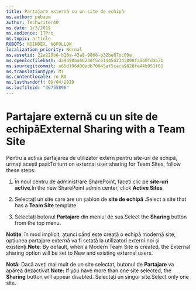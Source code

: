 ```yaml
---
title: Partajare externă cu un site de echipă
ms.author: pebaum
author: Techwriter40
ms.date: 1/3/2019
ms.audience: ITPro
ms.topic: article
ROBOTS: NOINDEX, NOFOLLOW
localization_priority: Normal
ms.assetid: 22a229b6-b18a-43a8-9868-b32be87bc09e
ms.openlocfilehash: da9d90ba6024df5c61d45d2343008fa0b0fdab7b
ms.sourcegitcommit: a65d196d00adb70045af5caca9828fe44b951f61
ms.translationtype: MT
ms.contentlocale: ro-RO
ms.lasthandoff: 09/04/2019
ms.locfileid: "36755896"
---
```

# <a name="external-sharing-with-a-team-site"></a><span data-ttu-id="66c60-102">Partajare externă cu un site de echipă</span><span class="sxs-lookup"><span data-stu-id="66c60-102">External Sharing with a Team Site</span></span>

<span data-ttu-id="66c60-103">Pentru a activa partajarea de utilizator extern pentru site-uri de echipă, urmați acești pași:</span><span class="sxs-lookup"><span data-stu-id="66c60-103">To turn on external user sharing for Team Sites, follow these steps:</span></span> 
  
1. <span data-ttu-id="66c60-104">În noul centru de administrare SharePoint, faceți clic pe **site-uri active**.</span><span class="sxs-lookup"><span data-stu-id="66c60-104">In the new SharePoint admin center, click **Active Sites**.</span></span>
  
2. <span data-ttu-id="66c60-105">Selectați un site care are un șablon de **site de echipă** .</span><span class="sxs-lookup"><span data-stu-id="66c60-105">Select a site that has a **Team Site** template.</span></span> 
  
3. <span data-ttu-id="66c60-106">Selectați butonul **Partajare** din meniul de sus.</span><span class="sxs-lookup"><span data-stu-id="66c60-106">Select the **Sharing** button from the top menu.</span></span> 
  
 <span data-ttu-id="66c60-107">**Notițe**: în mod implicit, atunci când este creată o echipă modernă site, opțiunea partajare externă va fi setată la utilizatori externi noi și existenți.</span><span class="sxs-lookup"><span data-stu-id="66c60-107">**Note**: By default, when a Modern Team Site is created, the External sharing option will be set to New and existing external users.</span></span> 
  
 <span data-ttu-id="66c60-108">**Notă:** Dacă aveți mai mult de un site selectat, butonul de **Partajare** va apărea dezactivat.</span><span class="sxs-lookup"><span data-stu-id="66c60-108">**Note:** If you have more than one site selected, the **Sharing** button will appear disabled.</span></span> <span data-ttu-id="66c60-109">Selectați un singur site.</span><span class="sxs-lookup"><span data-stu-id="66c60-109">Select only one site.</span></span> 
  

